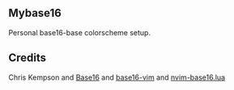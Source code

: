 ## Mybase16

Personal base16-base colorscheme setup.

## Credits

Chris Kempson and [Base16](https://github.com/chriskempson/base16) and [base16-vim](https://github.com/chriskempson/base16-vim) and [nvim-base16.lua](https://github.com/norcalli/nvim-base16.lua) 
